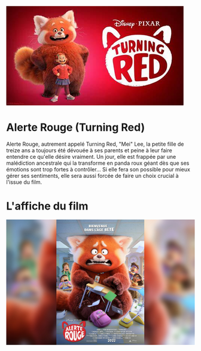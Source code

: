<img src="Alerte Rouge Logo A.png"/>
<h1>Alerte Rouge (Turning Red)</h1>
Alerte Rouge, autrement appelé Turning Red, "Mei" Lee, la petite fille de treize ans a toujours été dévouée à ses parents et peine à leur faire entendre ce qu'elle désire vraiment. Un jour, elle est frappée par une malédiction ancestrale qui la transforme en panda roux géant dès que ses émotions sont trop fortes à contrôler... Si elle fera son possible pour mieux gérer ses sentiments, elle sera aussi forcée de faire un choix crucial à l'issue du film. 

# L'affiche du film
<img src="Alerte Rouge Logo D.png">
